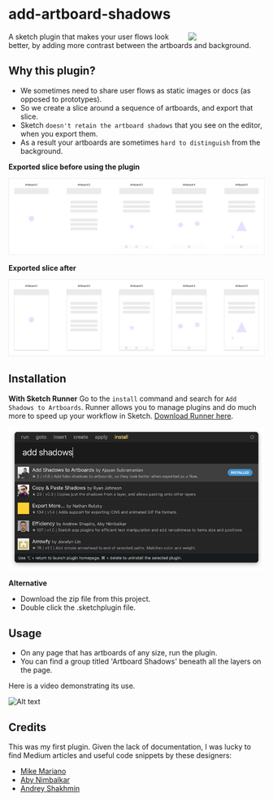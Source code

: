 # add-artboard-shadows
<a href="http://bit.ly/SketchRunnerWebsite">
      <img src="http://bit.ly/RunnerBadgeBlue" width = 150 align = "right">
    </a>
A sketch plugin that makes your user flows look better, by adding more contrast between the artboards and background.



## Why this plugin?
- We sometimes need to share user flows as static images or docs (as opposed to prototypes).
- So we create a slice around a sequence of artboards, and export that slice.
- Sketch `doesn't retain the artboard shadows` that you see on the editor, when you export them.
- As a result your artboards are sometimes `hard to distinguish` from the background.


**Exported slice before using the plugin**

![Alt text](screenshots/exported-slice-before.png)

**Exported slice after**

![Alt text](screenshots/exported-slice-after.png)

## Installation
**With Sketch Runner**
Go to the `install` command and search for `Add Shadows to Artboards`. Runner allows you to manage plugins and do much more to speed up your workflow in Sketch. [Download Runner here](http://www.sketchrunner.com).

![Sketch Runner screenshot](screenshots/sketch-runner.png)

**Alternative**
- Download the zip file from this project.
- Double click the .sketchplugin file.

## Usage
- On any page that has artboards of any size, run the plugin.
- You can find a group titled 'Artboard Shadows' beneath all the layers on the page.

Here is a video demonstrating its use.

![Alt text](screenshots/usage-clip.gif)

## Credits
This was my first plugin. Given the lack of documentation, I was lucky to find Medium articles and useful code snippets by these designers:
- [Mike Mariano](https://github.com/marianomike) 
- [Aby Nimbalkar](https://github.com/abynim)
- [Andrey Shakhmin](https://github.com/turbobabr)
